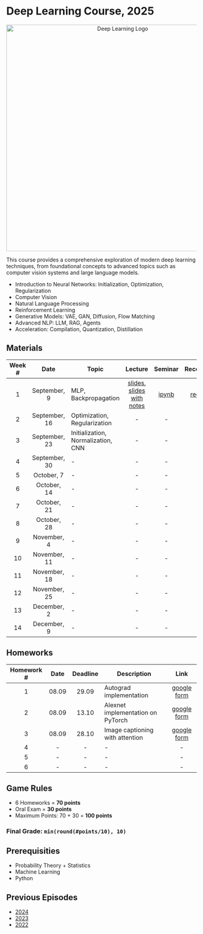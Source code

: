 # Deep Learning Course, 2025

<p align="center">
  <img width="600" alt="Deep Learning Logo" src="https://github.com/user-attachments/assets/8d0b86dd-7769-4c8c-bc8a-3695e1c64aae" />
</p>

This course provides a comprehensive exploration of modern deep learning techniques, from foundational concepts to advanced topics such as computer vision systems and large language models.

- Introduction to Neural Networks: Initialization, Optimization, Regularization
- Computer Vision
- Natural Language Processing
- Reinforcement Learning
- Generative Models: VAE, GAN, Diffusion, Flow Matching
- Advanced NLP: LLM, RAG, Agents
- Acceleration: Compilation, Quantization, Distillation

## Materials

| Week # | Date | Topic | Lecture | Seminar | Recording |
| :-: | :-: | - | :-: | :-: | :-: |
| 1 | September, 9 | MLP, Backpropagation | [slides](https://github.com/intsystems/Deep-Learning-Course/blob/main/lectures/Lecture%201.pdf), [slides with notes](https://github.com/intsystems/Deep-Learning-Course/blob/main/lectures/Lecture%201%20(with%20notes).pdf) | [ipynb](https://github.com/intsystems/Deep-Learning-Course/blob/main/seminars/Seminar_1_autodiff_impl.ipynb) | [record](https://www.youtube.com/watch?v=5nJy3tk-bBk) |
| 2 | September, 16 | Optimization, Regularization | - | - | - |
| 3 | September, 23 | Initialization, Normalization, CNN | - | - | - |
| 4 | September, 30 | - | - | - | - |
| 5 | October, 7 | - | - | - | - |
| 6 | October, 14 | - | - | - | - |
| 7 | October, 21 | - | - | - | - |
| 8 | October, 28 | - | - | - | - |
| 9 | November, 4 | - | - | - | - |
| 10 | November, 11 | - | - | - | - |
| 11 | November, 18 | - | - | - | - |
| 12 | November, 25 | - | - | - | - |
| 13 | December, 2 | - | - | - | - |
| 14 | December, 9 | - | - | - | - |

## Homeworks

| Homework # | Date | Deadline | Description | Link |
| :-: | :-: | :-: | - | :-: |
| 1 | 08.09 | 29.09 | Autograd implementation | [google form](https://forms.gle/7V29FvAw2NFyu6yW9) |
| 2 | 08.09 | 13.10 | Alexnet implementation on PyTorch | [google form](https://forms.gle/wYxgGXk2TXrvp1yA6) |
| 3 | 08.09 | 28.10 | Image captioning with attention | [google form](https://forms.gle/QsPFczTsbqktgvxn6) |
| 4 | - | - | - | - |
| 5 | - | - | - | - |
| 6 | - | - | - | - |

## Game Rules

- 6 Homeworks = **70 points**
- Oral Exam = **30 points**
- Maximum Points: 70 + 30 = **100 points**

### Final Grade: `min(round(#points/10), 10)`

## Prerequisities
- Probability Theory + Statistics
- Machine Learning
- Python

## Previous Episodes
- [2024](https://github.com/intsystems/Deep-Learning-Course/tree/course-2024)
- [2023](https://github.com/intsystems/Deep-Learning-Course/tree/course-2023)
- [2022](https://github.com/intsystems/Deep-Learning-Course/tree/course-2022)
